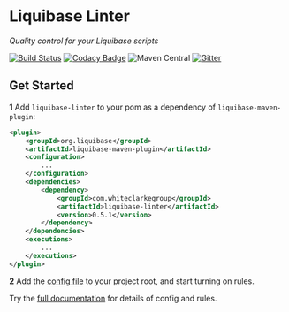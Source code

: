 # Liquibase Linter

*Quality control for your Liquibase scripts*

[![Build Status](https://travis-ci.org/whiteclarkegroup/liquibase-linter.svg?branch=master)](https://travis-ci.org/whiteclarkegroup/liquibase-linter) [![Codacy Badge](https://api.codacy.com/project/badge/Grade/320a8a4be4fd44feb9d6102ccdc7e240)](https://www.codacy.com/project/whiteclarkegroup/liquibase-linter/dashboard?utm_source=github.com&amp;utm_medium=referral&amp;utm_content=whiteclarkegroup/liquibase-linter&amp;utm_campaign=Badge_Grade_Dashboard) ![Maven Central](https://img.shields.io/maven-central/v/com.whiteclarkegroup/liquibase-linter.svg) [![Gitter](https://badges.gitter.im/liquibase-linter/community.svg)](https://gitter.im/liquibase-linter/community?utm_source=badge&utm_medium=badge&utm_campaign=pr-badge)

## Get Started

**1** Add `liquibase-linter` to your pom as a dependency of `liquibase-maven-plugin`:

```xml
<plugin>
    <groupId>org.liquibase</groupId>
    <artifactId>liquibase-maven-plugin</artifactId>
    <configuration>
        ...
    </configuration>
    <dependencies>
        <dependency>
            <groupId>com.whiteclarkegroup</groupId>
            <artifactId>liquibase-linter</artifactId>
            <version>0.5.1</version>
        </dependency>
    </dependencies>
    <executions>
        ...
    </executions>
</plugin>

```

**2** Add the [config file](website/examples/lqlint.json) to your project root, and start turning on rules.

Try the [full documentation](https://liquibase-linter.dev/docs/install) for details of config and rules.
